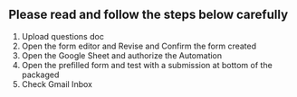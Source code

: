 ## Please read and follow the steps below carefully

1. Upload questions doc
2. Open the form editor and Revise and Confirm the form created
3. Open the Google Sheet and authorize the Automation
4. Open the prefilled form and test with a submission at bottom of the packaged
5. Check Gmail Inbox